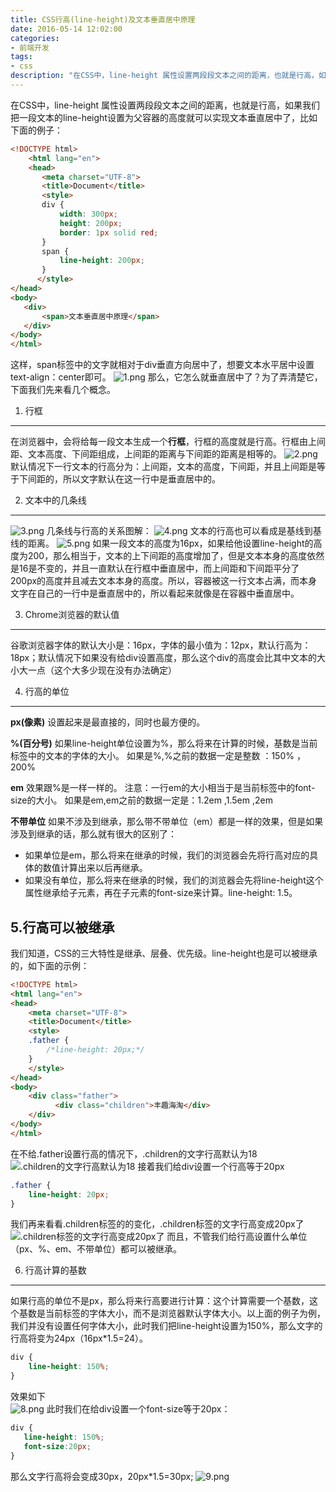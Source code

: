 ```yaml
---
title: CSS行高(line-height)及文本垂直居中原理
date: 2016-05-14 12:02:00
categories:
- 前端开发
tags:
- css
description: "在CSS中，line-height 属性设置两段段文本之间的距离，也就是行高，如果我们把一段文本的line-height设置为父容器的高度就可以实现文本垂直居中了。那么，它怎么就垂直居中了？为了弄清楚它，下面我们先来看几个概念。"
---
```


在CSS中，line-height 属性设置两段段文本之间的距离，也就是行高，如果我们把一段文本的line-height设置为父容器的高度就可以实现文本垂直居中了，比如下面的例子：
```html
<!DOCTYPE html>
    <html lang="en">
    <head>
       <meta charset="UTF-8">
       <title>Document</title>
       <style>
       div {
           width: 300px;
           height: 200px;
           border: 1px solid red;
       }
       span {
           line-height: 200px;
       }
      </style>
</head>
<body>
   <div>
       <span>文本垂直居中原理</span>
   </div>
</body>
</html>
```

这样，span标签中的文字就相对于div垂直方向居中了，想要文本水平居中设置text-align：center即可。
![1.png](//ww1.sinaimg.cn/large/006tNc79ly1g5d8an2j2uj308x0620ia.jpg)
那么，它怎么就垂直居中了？为了弄清楚它，下面我们先来看几个概念。

1. 行框
-------------------------
在浏览器中，会将给每一段文本生成一个**行框**，行框的高度就是行高。行框由上间距、文本高度、下间距组成，上间距的距离与下间距的距离是相等的。
![2.png](//ww3.sinaimg.cn/large/006tNc79ly1g5d8aoc6ikj30ey08wa9v.jpg)
默认情况下一行文本的行高分为：上间距，文本的高度，下间距，并且上间距是等于下间距的，所以文字默认在这一行中是垂直居中的。

2. 文本中的几条线
--------------------------------
![3.png](//ww1.sinaimg.cn/large/006tNc79ly1g5d8aqu3yij30hv09bq3o.jpg)
几条线与行高的关系图解：
![4.png](//ww1.sinaimg.cn/large/006tNc79ly1g5d8bn6ay8j30ni08cq3y.jpg)
文本的行高也可以看成是基线到基线的距离。
![5.png](//ww4.sinaimg.cn/large/006tNc79ly1g5d8c5w2d7j30kw0by75m.jpg)
如果一段文本的高度为16px，如果给他设置line-height的高度为200，那么相当于，文本的上下间距的高度增加了，但是文本本身的高度依然是16是不变的，并且一直默认在行框中垂直居中，而上间距和下间距平分了200px的高度并且减去文本本身的高度。所以，容器被这一行文本占满，而本身文字在自己的一行中是垂直居中的，所以看起来就像是在容器中垂直居中。

3. Chrome浏览器的默认值
--------------------------------------------------------
谷歌浏览器字体的默认大小是：16px，字体的最小值为：12px，默认行高为：18px；默认情况下如果没有给div设置高度，那么这个div的高度会比其中文本的大小大一点（这个大多少现在没有办法确定）

4. 行高的单位
----------------------------------
**px(像素)**
设置起来是最直接的，同时也最方便的。

**%(百分号)**
如果line-height单位设置为%，那么将来在计算的时候，基数是当前标签中的文本的字体的大小。
如果是%,%之前的数据一定是整数 ：150% ，200%

**em**
效果跟%是一样一样的。
注意：一行em的大小相当于是当前标签中的font-size的大小。
如果是em,em之前的数据一定是：1.2em ,1.5em ,2em

**不带单位**
如果不涉及到继承，那么带不带单位（em）都是一样的效果，但是如果涉及到继承的话，那么就有很大的区别了：
+ 如果单位是em，那么将来在继承的时候，我们的浏览器会先将行高对应的具体的数值计算出来以后再继承。
+ 如果没有单位，那么将来在继承的时候，我们的浏览器会先将line-height这个属性继承给子元素，再在子元素的font-size来计算。line-height: 1.5。

5.行高可以被继承
----------------------------------
我们知道，CSS的三大特性是继承、层叠、优先级。line-height也是可以被继承的，如下面的示例：
```html
<!DOCTYPE html>
<html lang="en">
<head>
	<meta charset="UTF-8">
	<title>Document</title>
	<style>
	.father {
    	/*line-height: 20px;*/
	}
	</style>
</head>
<body>
    <div class="father">
    	  <div class="children">丰趣海淘</div>
    </div>
</body>
</html>
```

在不给.father设置行高的情况下，.children的文字行高默认为18
![.children的文字行高默认为18](//ww4.sinaimg.cn/large/006tNc79ly1g5d8c6nvngj30h306w3yy.jpg)
接着我们给div设置一个行高等于20px
```css
.father {
    line-height: 20px;
}
```

我们再来看看.children标签的的变化，.children标签的文字行高变成20px了
![.children标签的文字行高变成20px了](//ww3.sinaimg.cn/large/006tNc79ly1g5d8c7n5c3j30gs06maaj.jpg)
而且，不管我们给行高设置什么单位（px、%、em、不带单位）都可以被继承。

6. 行高计算的基数
-----------------------------------
如果行高的单位不是px，那么将来行高要进行计算：这个计算需要一个基数，这个基数是当前标签的字体大小，而不是浏览器默认字体大小。以上面的例子为例，我们并没有设置任何字体大小，此时我们把line-height设置为150%，那么文字的行高将变为24px（16px*1.5=24）。
```css
div {
    line-height: 150%;
}
```

效果如下  
![8.png](//ww4.sinaimg.cn/large/006tNc79ly1g5d8c8lix7j30av064mxi.jpg)
此时我们在给div设置一个font-size等于20px：
```css
div {
   line-height: 150%;
   font-size:20px;
}
```

那么文字行高将会变成30px，20px*1.5=30px;
![9.png](//ww1.sinaimg.cn/large/006tNc79ly1g5d8c9kyr0j30cv06fgm1.jpg)